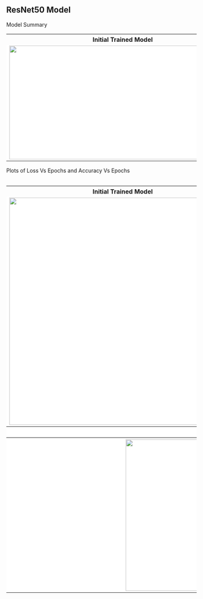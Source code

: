 <h2>ResNet50 Model</h2>

<p>Model Summary</p>


<table>
  <tr>
    <th>Initial Trained Model</th>
    <th>Fine Tuned Model</th>
  </tr>
  <tr>
    <td style="background-color:#FFFFFF"><img src="https://user-images.githubusercontent.com/97990136/161611505-5a383232-781a-4fcf-bfc3-be0a3ef1cc40.jpg" width="600" height="300" align="center"/></td>
    <td style="background-color:#FFFFFF"><img src="https://user-images.githubusercontent.com/97990136/161611508-ed9fedf6-f920-4f2f-bd0f-393e1cd5435e.jpg" width="600" height="300" align="center"/></td>
  </tr>
<table>


<p>Plots of Loss Vs Epochs and Accuracy Vs Epochs</p>


<table>
  <tr>
    <th>Initial Trained Model</th>
    <th>Fine Tuned Model</th>
  </tr>
  <tr>
    <td style="background-color:#FFFFFF"><img src="https://user-images.githubusercontent.com/97990136/160721915-cdfde3d4-f66e-49ae-aa24-5fbfe3bfbd43.jpg" width="600" height="600" align="center"/></td>
    <td style="background-color:#FFFFFF"><img src="https://user-images.githubusercontent.com/97990136/160720898-3932e85f-f02a-4411-842b-fe42b9a3149e.jpg" width="600" height="600" align="center"/></td>
  </tr>
  <tr>
    <th colspan="2" style="background-color:#FFFFFF">Confusion Matrix</th>
   
  </tr>
  <tr>
    <th colspan="2" style="background-color:#FFFFFF"><img src="https://user-images.githubusercontent.com/97990136/160722340-e4589a69-8462-4867-b0c9-949fa38e75b6.jpg" width="600" height="400" align="center"/></th>
   
  </tr>
</table>

